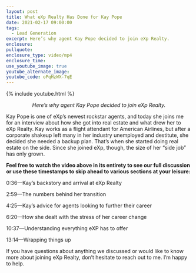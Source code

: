 ```yaml
---
layout: post
title: What eXp Realty Has Done for Kay Pope
date: 2021-02-17 09:00:00
tags:
  - Lead Generation
excerpt: Here’s why agent Kay Pope decided to join eXp Realty.
enclosure:
pullquote:
enclosure_type: video/mp4
enclosure_time:
use_youtube_image: true
youtube_alternate_image:
youtube_code: oPqHzWX-7qE
---
```


{% include youtube.html %}

<p style="text-align: center;"><em>Here’s why agent Kay Pope decided to join eXp Realty.</em></p>

Kay Pope is one of eXp’s newest rockstar agents, and today she joins me for an interview about how she got into real estate and what drew her to eXp Realty. Kay works as a flight attendant for American Airlines, but after a corporate shakeup left many in her industry unemployed and destitute, she decided she needed a backup plan. That’s when she started doing real estate on the side. Since she joined eXp, though, the size of her “side job” has only grown.&nbsp;

**Feel free to watch the video above in its entirety to see our full discussion or use these timestamps to skip ahead to various sections at your leisure:**

0:36—Kay’s backstory and arrival at eXp Realty

2:59—The numbers behind her transition

4:25—Kay’s advice for agents looking to further their career&nbsp;

6:20—How she dealt with the stress of her career change&nbsp;

10:37—Understanding everything eXP has to offer&nbsp;

13:14—Wrapping things up

If you have questions about anything we discussed or would like to know more about joining eXp Realty, don’t hesitate to reach out to me. I’m happy to help.
